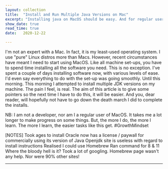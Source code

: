 ```yaml
---
layout: collection
title:  "Install and Run Multiple Java Versions on Mac"
excerpt: "Installing java on MacOS should be easy. And for regular users it probably is..."
show_date: true
read_time: true
date:   2020-12-22

---
```

I'm not an expert with a Mac. In fact, it is my least-used operating system. I use "pure" Linux distros more than Macs. However, recent circumstances have meant I need to start using MacOS.
Like all machine set-ups, you have to spend time installing all the software you need. This is no exception. I've spent a couple of days installing software now, with various levels of ease. I'd even say everything to do with the set-up was going smoothly. Until this morning. This morning I attempted to install multiple JDK versions on my machine. The pain I feel, is real.
The aim of this article is to give some pointers so the next time I have to do this, it will be easier. And you, dear reader, will hopefully not have to go down the death march I did to complete the installs.

NB: I am not a developer, nor am I a regular user of MacOS. It takes me a lot longer to make progress on some things. But, the more I do, the more I learn. The more I learn, the easier tasks like this get. #GrowthMindset



[NOTES]
Took ages to install
Oracle now has a license / paywall for commercially using its version of Java
Openjdk site is useless with regard to install instructions
Realised I could use Homebrew
Ran command for 8 & 11
Where the bloody hell is it?
Took a lot of googling. Homebrew page wasn't any help.
Nor were 90% other sites!

---
